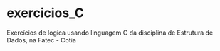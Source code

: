 # exercicios_C
Exercícios de logica usando linguagem C da disciplina de Estrutura de Dados, na Fatec - Cotia

